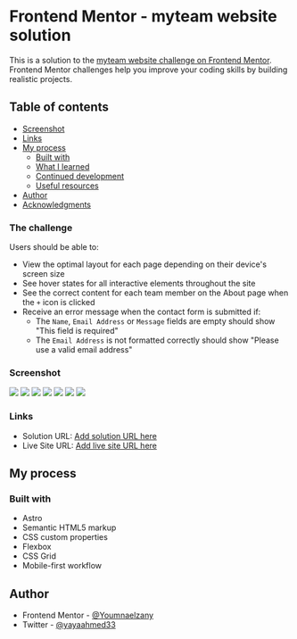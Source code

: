 # Frontend Mentor - myteam website solution

This is a solution to the [myteam website challenge on Frontend Mentor](https://www.frontendmentor.io/challenges/myteam-multipage-website-mxlEauvW). Frontend Mentor challenges help you improve your coding skills by building realistic projects.

## Table of contents

- [Screenshot](#screenshot)
- [Links](#links)
- [My process](#my-process)
  - [Built with](#built-with)
  - [What I learned](#what-i-learned)
  - [Continued development](#continued-development)
  - [Useful resources](#useful-resources)
- [Author](#author)
- [Acknowledgments](#acknowledgments)

### The challenge

Users should be able to:

- View the optimal layout for each page depending on their device's screen size
- See hover states for all interactive elements throughout the site
- See the correct content for each team member on the About page when the `+` icon is clicked
- Receive an error message when the contact form is submitted if:
  - The `Name`, `Email Address` or `Message` fields are empty should show "This field is required"
  - The `Email Address` is not formatted correctly should show "Please use a valid email address"

### Screenshot

![](./public/images/screenshot/Screenshot%202024-05-25%20at%2021-40-02%20Frontend%20Mentor%20myteam%20website%20challenge%20-%20Homepage.png)
![](./public/images/screenshot/Screenshot%202024-05-25%20at%2021-40-12%20Frontend%20Mentor%20myteam%20website%20challenge%20-%20Homepage.png)
![](./public/images/screenshot/Screenshot%202024-05-25%20at%2021-40-24%20Frontend%20Mentor%20myteam%20website%20challenge%20-%20Homepage.png)
![](./public/images/screenshot/Screenshot%202024-05-25%20at%2021-40-34%20Frontend%20Mentor%20myteam%20website%20challenge%20-%20Homepage.png)
![](./public/images/screenshot/Screenshot%202024-05-25%20at%2021-40-48%20Frontend%20Mentor%20myteam%20website%20challenge%20-%20Homepage.png)
![](./public/images/screenshot/Screenshot%202024-05-25%20at%2021-41-06%20Frontend%20Mentor%20myteam%20website%20challenge%20-%20Homepage.png)
![](./public/images/screenshot/Screenshot%202024-05-25%20at%2021-41-13%20Frontend%20Mentor%20myteam%20website%20challenge%20-%20Homepage.png)

### Links

- Solution URL: [Add solution URL here](https://github.com/Youmnaelzany/myteam-multi-page-website-21-5-24.git)
- Live Site URL: [Add live site URL here](https://myteammultipagewebsite215.netlify.app/)

## My process

### Built with

- Astro
- Semantic HTML5 markup
- CSS custom properties
- Flexbox
- CSS Grid
- Mobile-first workflow

## Author

- Frontend Mentor - [@Youmnaelzany](https://www.frontendmentor.io/profile/Youmnaelzany)
- Twitter - [@yayaahmed33](https://twitter.com/yayaahmed33)
